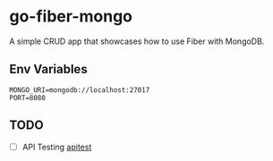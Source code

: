 # go-fiber-mongo

A simple CRUD app that showcases how to use Fiber with MongoDB.

## Env Variables

```
MONGO_URI=mongodb://localhost:27017
PORT=8080
```
## TODO
- [ ] API Testing [apitest](https://apitest.dev/docs/config)

